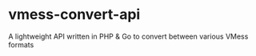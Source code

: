# vmess-convert-api
A lightweight API written in PHP &amp; Go to convert between various VMess formats
